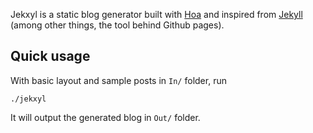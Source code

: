 Jekxyl is a static blog generator built with [Hoa](http://hoa-project.net) and
inspired from [Jekyll](https://github.com/mojombo/jekyll) (among other things,
the tool behind Github pages).

## Quick usage

With basic layout and sample posts in `In/` folder, run

    ./jekxyl

It will output the generated blog in `Out/` folder.